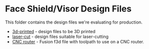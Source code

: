 # Face Shield/Visor Design Files

This folder contains the design files we're evaluating for production.

 * [3d-printed](3d-printed/) - design files to be 3D printed
 * [laser-cut](laser-cut/) - design files suitable for laser-cutting
 * [CNC router](CNC%20router/) - Fusion f3d file with toolpath to use on a CNC router.
